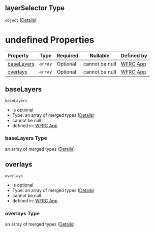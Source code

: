 ## layerSelector Type

`object` ([Details](config-properties-layerselector.md))

# undefined Properties

| Property                  | Type    | Required | Nullable       | Defined by                                                                                                                                                                         |
| :------------------------ | ------- | -------- | -------------- | :--------------------------------------------------------------------------------------------------------------------------------------------------------------------------------- |
| [baseLayers](#baseLayers) | `array` | Optional | cannot be null | [WFRC App](config-properties-layerselector-properties-baselayers.md "https&#x3A;//wfrc.org/wasatch-choice-map/config.schema.json#/properties/layerSelector/properties/baseLayers") |
| [overlays](#overlays)     | `array` | Optional | cannot be null | [WFRC App](config-properties-layerselector-properties-overlays.md "https&#x3A;//wfrc.org/wasatch-choice-map/config.schema.json#/properties/layerSelector/properties/overlays")     |

## baseLayers




`baseLayers`

-   is optional
-   Type: an array of merged types ([Details](config-properties-layerselector-properties-baselayers-items.md))
-   cannot be null
-   defined in: [WFRC App](config-properties-layerselector-properties-baselayers.md "https&#x3A;//wfrc.org/wasatch-choice-map/config.schema.json#/properties/layerSelector/properties/baseLayers")

### baseLayers Type

an array of merged types ([Details](config-properties-layerselector-properties-baselayers-items.md))

## overlays




`overlays`

-   is optional
-   Type: an array of merged types ([Details](config-properties-layerselector-properties-overlays-items.md))
-   cannot be null
-   defined in: [WFRC App](config-properties-layerselector-properties-overlays.md "https&#x3A;//wfrc.org/wasatch-choice-map/config.schema.json#/properties/layerSelector/properties/overlays")

### overlays Type

an array of merged types ([Details](config-properties-layerselector-properties-overlays-items.md))
